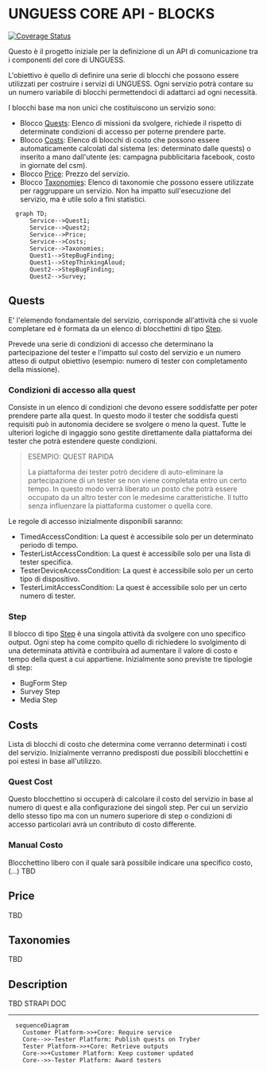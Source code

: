 # UNGUESS CORE API - BLOCKS

[![Coverage Status](https://coveralls.io/repos/github/AppQuality/unguess-core/badge.svg?branch=develop)](https://coveralls.io/github/AppQuality/unguess-core?branch=develop)

Questo è il progetto iniziale per la definizione di un API di comunicazione tra i componenti del core di UNGUESS.

L'obiettivo è quello di definire una serie di blocchi che possono essere utilizzati per costruire i servizi di UNGUESS. Ogni servizio potrà contare su un numero variabile di blocchi permettendoci di adattarci ad ogni necessità.

I blocchi base ma non unici che costituiscono un servizio sono:

- Blocco [Quests](#quests): Elenco di missioni da svolgere, richiede il rispetto di determinate condizioni di accesso per poterne prendere parte.
- Blocco [Costs](#costs): Elenco di blocchi di costo che possono essere automaticamente calcolati dal sistema (es: determinato dalle quests) o inserito a mano dall'utente (es: campagna pubblicitaria facebook, costo in giornate del csm).
- Blocco [Price](#price): Prezzo del servizio.
- Blocco [Taxonomies](#taxonomies): Elenco di taxonomie che possono essere utilizzate per raggruppare un servizio. Non ha impatto sull'esecuzione del servizio, ma è utile solo a fini statistici.

```mermaid
  graph TD;
      Service-->Quest1;
      Service-->Quest2;
      Service-->Price;
      Service-->Costs;
      Service-->Taxonomies;
      Quest1-->StepBugFinding;
      Quest1-->StepThinkingAloud;
      Quest2-->StepBugFinding;
      Quest2-->Survey;

```

## Quests

E' l'elemendo fondamentale del servizio, corrisponde all'attività che si vuole completare ed è formata da un elenco di blocchettini di tipo [Step](#step).

Prevede una serie di condizioni di accesso che determinano la partecipazione del tester e l'impatto sul costo del servizio e un numero atteso di output obiettivo (esempio: numero di tester con completamento della missione).

### Condizioni di accesso alla quest

Consiste in un elenco di condizioni che devono essere soddisfatte per poter prendere parte alla quest. In questo modo il tester che soddisfa questi requisiti può in autonomia decidere se svolgere o meno la quest. Tutte le ulteriori logiche di ingaggio sono gestite direttamente dalla piattaforma dei tester che potrà estendere queste condizioni.

> ESEMPIO: QUEST RAPIDA
>
> La piattaforma dei tester potrò decidere di auto-eliminare la partecipazione di un tester se non viene completata entro un certo tempo. In questo modo verrà liberato un posto che potrà essere occupato da un altro tester con le medesime caratteristiche. Il tutto senza influenzare la piattaforma customer o quella core.

Le regole di accesso inizialmente disponibili saranno:

- TimedAccessCondition: La quest è accessibile solo per un determinato periodo di tempo.
- TesterListAccessCondition: La quest è accessibile solo per una lista di tester specifica.
- TesterDeviceAccessCondition: La quest è accessibile solo per un certo tipo di dispositivo.
- TesterLimitAccessCondition: La quest è accessibile solo per un certo numero di tester.

### Step

Il blocco di tipo [Step](#step) è una singola attività da svolgere con uno specifico output. Ogni step ha come compito quello di richiedere lo svolgimento di una determinata attività e contribuirà ad aumentare il valore di costo e tempo della quest a cui appartiene.
Inizialmente sono previste tre tipologie di step:

- BugForm Step
- Survey Step
- Media Step

## Costs

Lista di blocchi di costo che determina come verranno determinati i costi del servizio. Inizialmente verranno predisposti due possibili blocchettini e poi estesi in base all'utilizzo.

### Quest Cost

Questo blocchettino si occuperà di calcolare il costo del servizio in base al numero di quest e alla configurazione dei singoli step. Per cui un servizio dello stesso tipo ma con un numero superiore di step o condizioni di accesso particolari avrà un contributo di costo differente.

### Manual Costo

Blocchettino libero con il quale sarà possibile indicare una specifico costo, (...) TBD

## Price

TBD

## Taxonomies

TBD

## Description

TBD STRAPI DOC

---

```mermaid
  sequenceDiagram
    Customer Platform->>+Core: Require service
    Core-->>-Tester Platform: Publish quests on Tryber
    Tester Platform->>+Core: Retrieve outputs
    Core->>+Customer Platform: Keep customer updated
    Core-->>-Tester Platform: Award testers
```
